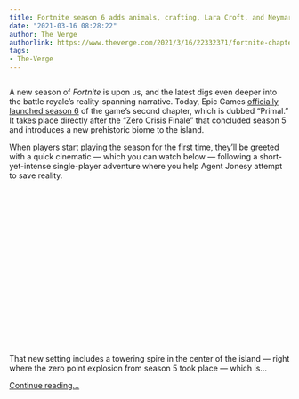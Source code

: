 ```yaml
---
title: Fortnite season 6 adds animals, crafting, Lara Croft, and Neymar
date: "2021-03-16 08:28:22"
author: The Verge
authorlink: https://www.theverge.com/2021/3/16/22332371/fortnite-chapter-2-season-6-primal-battle-pass-tomb-raider-neymar
tags:
- The-Verge
---
```

<figure>
      <img alt="" src="https://cdn.vox-cdn.com/thumbor/H7LZ9-UMaP51_HPSjGPcWlW2WEY=/150x0:1770x1080/1310x873/cdn.vox-cdn.com/uploads/chorus_image/image/68973192/EN_16BR_Social_KeyArt_Social.0.jpg" />
    </figure>

  <p id="lHr4lM">A new season of <em>Fortnite</em> is upon us, and the latest digs even deeper into the battle royale’s reality-spanning narrative. Today, Epic Games <a href="https://www.epicgames.com/fortnite/en-US/chapter-2-season-6">officially launched season 6</a> of the game’s second chapter, which is dubbed “Primal.” It takes place directly after the “Zero Crisis Finale” that concluded season 5 and introduces a new prehistoric biome to the island.</p>
<p id="utJYvp">When players start playing the season for the first time, they’ll be greeted with a quick cinematic — which you can watch below — following a short-yet-intense single-player adventure where you help Agent Jonesy attempt to save reality.</p>
<div id="7g3viH"><div style="left: 0; width: 100%; height: 0; position: relative; padding-bottom: 56.25%;"></div></div>
<p id="534lll">That new setting includes a towering spire in the center of the island — right where the zero point explosion from season 5 took place — which is...</p>
  <p>
    <a href="https://www.theverge.com/2021/3/16/22332371/fortnite-chapter-2-season-6-primal-battle-pass-tomb-raider-neymar">Continue reading&hellip;</a>
  </p>